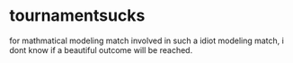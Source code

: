 # tournamentsucks
for mathmatical modeling match 
involved in such a idiot modeling match, i dont know if a beautiful outcome will be reached.
